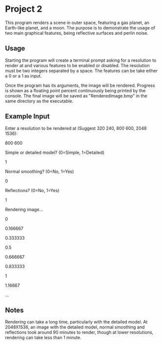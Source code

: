 # Project 2

This program renders a scene in outer space, featuring a gas planet, an Earth-like planet, and a moon. The purpose is to demonstrate the usage of two main graphical features, being reflective surfaces and perlin noise.

## Usage

Starting the program will create a terminal prompt asking for a resolution to render at and various features to be enabled or disabled.
The resolution must be two integers separated by a space.
The features can be take either a 0 or a 1 as input.

Once the program has its arguments, the image will be rendered. Progress is shown as a floating point percent continuously being printed by the console. The final image will be saved as "RenderedImage.bmp" in the same directory as the executable.

## Example Input

Enter a resolution to be rendered at (Suggest 320 240, 800 600, 2048 1536):

800 600

Simple or detailed model? (0=Simple, 1=Detailed)

1

Normal smoothing? (0=No, 1=Yes)


0

Reflections? (0=No, 1=Yes)

1

Rendering image...

0

0.166667

0.333333

0.5

0.666667

0.833333

1

1.16667

...

## Notes

Rendering can take a long time, particularly with the detailed model. At 2048X1536, an image with the detailed model, normal smoothing and reflections took around 90 minutes to render, though at lower resolutions, rendering can take less than 1 minute.


